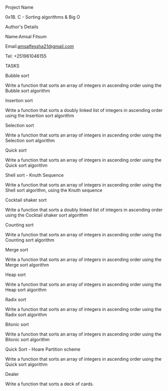 Project Name

0x1B. C - Sorting algorithms & Big O

Author's Details

Name:Amsal Fitsum

Email:amsalfessha21@gmail.com

Tel: +251961046155

TASKS

Bubble sort

Write a function that sorts an array of integers in ascending order using the Bubble sort algorithm

Insertion sort

Write a function that sorts a doubly linked list of integers in ascending order using the Insertion sort algorithm

Selection sort

Write a function that sorts an array of integers in ascending order using the Selection sort algorithm

Quick sort

Write a function that sorts an array of integers in ascending order using the Quick sort algorithm

Shell sort - Knuth Sequence

Write a function that sorts an array of integers in ascending order using the Shell sort algorithm, using the Knuth sequence

Cocktail shaker sort

Write a function that sorts a doubly linked list of integers in ascending order using the Cocktail shaker sort algorithm

Counting sort

Write a function that sorts an array of integers in ascending order using the Counting sort algorithm

Merge sort

Write a function that sorts an array of integers in ascending order using the Merge sort algorithm

Heap sort

Write a function that sorts an array of integers in ascending order using the Heap sort algorithm

Radix sort

Write a function that sorts an array of integers in ascending order using the Radix sort algorithm

Bitonic sort

Write a function that sorts an array of integers in ascending order using the Bitonic sort algorithm

Quick Sort - Hoare Partition scheme

Write a function that sorts an array of integers in ascending order using the Quick sort algorithm

Dealer

Write a function that sorts a deck of cards.
